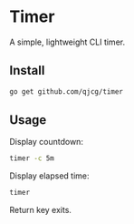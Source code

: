 # Timer

A simple, lightweight CLI timer.

## Install

```sh
go get github.com/qjcg/timer
```

## Usage

Display countdown:

```sh
timer -c 5m
```

Display elapsed time:

```sh
timer
```

Return key exits.
